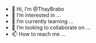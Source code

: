 - 👋 Hi, I’m @ThayBrabo
- 👀 I’m interested in ...
- 🌱 I’m currently learning ...
- 💞️ I’m looking to collaborate on ...
- 📫 How to reach me ...

<!---
ThayBrabo/ThayBrabo is a ✨ special ✨ repository because its `README.md` (this file) appears on your GitHub profile.
You can click the Preview link to take a look at your changes.
--->
